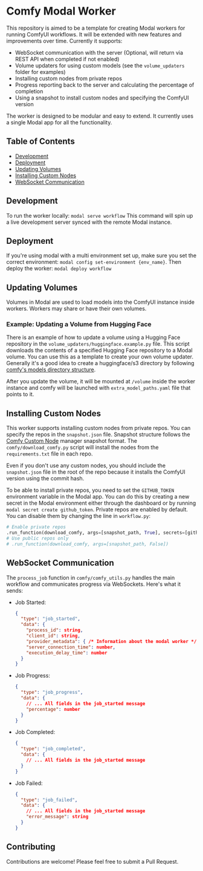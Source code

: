 # Comfy Modal Worker

This repository is aimed to be a template for creating Modal workers for running ComfyUI workflows. It will be extended with new features and improvements over time. Currently it supports:

- WebSocket communication with the server (Optional, will return via REST API when completed if not enabled)
- Volume updaters for using custom models (see the `volume_updaters` folder for examples)
- Installing custom nodes from private repos
- Progress reporting back to the server and calculating the percentage of completion
- Using a snapshot to install custom nodes and specifying the ComfyUI version

The worker is designed to be modular and easy to extend. It currently uses a single Modal app for all the functionality.

## Table of Contents

- [Development](#development)
- [Deployment](#deployment)
- [Updating Volumes](#updating-volumes)
- [Installing Custom Nodes](#installing-custom-nodes)
- [WebSocket Communication](#websocket-communication)

## Development

To run the worker locally:
`modal serve workflow`
This command will spin up a live development server synced with the remote Modal instance.

## Deployment

If you're using modal with a multi environment set up, make sure you set the correct environment:
`modal config set-environment {env_name}`.
Then deploy the worker:
`modal deploy workflow`

## Updating Volumes

Volumes in Modal are used to load models into the ComfyUI instance inside workers. Workers may share or have their own volumes.

### Example: Updating a Volume from Hugging Face

There is an example of how to update a volume using a Hugging Face repository in the `volume_updaters/huggingface.example.py` file.
This script downloads the contents of a specified Hugging Face repository to a Modal volume. You can use this as a template to create your own volume updater. Generally it's a good idea to create a huggingface/s3 directory by following [comfy's models directory structure](https://github.com/comfyanonymous/ComfyUI/tree/master/models).

After you update the volume, it will be mounted at `/volume` inside the worker instance and comfy will be launched with `extra_model_paths.yaml` file that points to it.

## Installing Custom Nodes

This worker supports installing custom nodes from private repos. You can specify the repos in the `snapshot.json` file. Snapshot structure follows the [Comfy Custom Node](https://github.com/ltdrdata/ComfyUI-Manager) manager snapshot format.  The `comfy/download_comfy.py` script will install the nodes from the `requirements.txt` file in each repo.

Even if you don't use any custom nodes, you should include the `snapshot.json` file in the root of the repo because it installs the ComfyUI version using the commit hash.

To be able to install private repos, you need to set the `GITHUB_TOKEN` environment variable in the Modal app. You can do this by creating a new secret in the Modal environment either through the dashboard or by running `modal secret create github_token`. Private repos are enabled by default. You can disable them by changing the line in `workflow.py`:

```python
# Enable private repos
.run_function(download_comfy, args=[snapshot_path, True], secrets=[github_secret])
# Use public repos only
# .run_function(download_comfy, args=[snapshot_path, False])
```

## WebSocket Communication

The `process_job` function in `comfy/comfy_utils.py` handles the main workflow and communicates progress via WebSockets. Here's what it sends:

- Job Started:

  ```json
  {
    "type": "job_started",
    "data": {
      "process_id": string,
      "client_id": string,
      "provider_metadata": { /* Information about the modal worker */ },
      "server_connection_time": number,
      "execution_delay_time": number
    }
  }
  ```

- Job Progress:

  ```json
  {
    "type": "job_progress",
    "data": {
      // ... All fields in the job_started message
      "percentage": number
    }
  }
  ```

- Job Completed:

  ```json
  {
    "type": "job_completed",
    "data": {
      // ... All fields in the job_started message
    }
  }
  ```

- Job Failed:

  ```json
  {
    "type": "job_failed",
    "data": {
      // ... All fields in the job_started message
      "error_message": string
    }
  }
  ```

## Contributing

Contributions are welcome! Please feel free to submit a Pull Request.